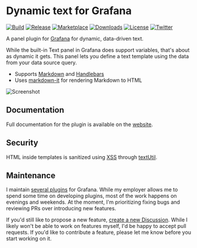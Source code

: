 # Dynamic text for Grafana

[![Build](https://github.com/marcusolsson/grafana-dynamictext-panel/workflows/CI/badge.svg)](https://github.com/marcusolsson/grafana-dynamictext-panel/actions?query=workflow%3A%22CI%22)
[![Release](https://github.com/marcusolsson/grafana-dynamictext-panel/workflows/Release/badge.svg)](https://github.com/marcusolsson/grafana-dynamictext-panel/actions?query=workflow%3ARelease)
[![Marketplace](https://img.shields.io/badge/dynamic/json?logo=grafana&color=F47A20&label=marketplace&prefix=v&query=%24.items%5B%3F%28%40.slug%20%3D%3D%20%22marcusolsson-dynamictext-panel%22%29%5D.version&url=https%3A%2F%2Fgrafana.com%2Fapi%2Fplugins)](https://grafana.com/grafana/plugins/marcusolsson-dynamictext-panel)
[![Downloads](https://img.shields.io/badge/dynamic/json?logo=grafana&color=F47A20&label=downloads&query=%24.items%5B%3F%28%40.slug%20%3D%3D%20%22marcusolsson-dynamictext-panel%22%29%5D.downloads&url=https%3A%2F%2Fgrafana.com%2Fapi%2Fplugins)](https://grafana.com/grafana/plugins/marcusolsson-dynamictext-panel)
[![License](https://img.shields.io/github/license/marcusolsson/grafana-dynamictext-panel)](LICENSE)
[![Twitter](https://img.shields.io/twitter/follow/marcusolsson?color=%231DA1F2&label=twitter&style=plastic)](https://twitter.com/marcusolsson)

A panel plugin for [Grafana](https://grafana.com) for dynamic, data-driven text.

While the built-in Text panel in Grafana does support variables, that's about as dynamic it gets. This panel lets you define a text template using the data from your data source query.

- Supports [Markdown](https://commonmark.org/help/) and [Handlebars](https://handlebarsjs.com/guide/expressions.html#basic-usage)
- Uses [markdown-it](https://github.com/markdown-it/markdown-it) for rendering Markdown to HTML

![Screenshot](https://github.com/marcusolsson/grafana-dynamictext-panel/raw/main/src/img/dark.png)

## Documentation

Full documentation for the plugin is available on the [website](https://marcusolsson.github.io/grafana-dynamictext-panel).

## Security

HTML inside templates is sanitized using [XSS](https://jsxss.com/en/index.html) through [textUtil](https://grafana.com/docs/grafana/latest/packages_api/data/textutil/).

## Maintenance

I maintain [several plugins](https://marcus.se.net/projects/) for Grafana. While my employer allows me to spend some time on developing plugins, most of the work happens on evenings and weekends. At the moment, I'm prioritizing fixing bugs and reviewing PRs over introducing new features.

If you'd still like to propose a new feature, [create a new Discussion](https://github.com/marcusolsson/grafana-dynamictext-panel/discussions/new?category=ideas). While I likely won't be able to work on features myself, I'd be happy to accept pull requests. If you'd like to contribute a feature, please let me know before you start working on it.
